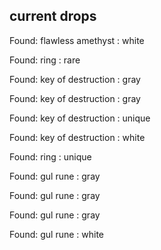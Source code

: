 ## current drops

Found: flawless amethyst : white
Found: ring : rare
Found: key of destruction : gray
Found: key of destruction : gray
Found: key of destruction : unique
Found: key of destruction : white
Found: ring : unique
Found: gul rune : gray
Found: gul rune : gray
Found: gul rune : gray
Found: gul rune : white
